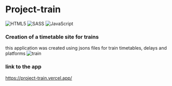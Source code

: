 # Project-train

![HTML5](https://img.shields.io/badge/html5-%23E34F26.svg?style=for-the-badge&logo=html5&logoColor=white) ![SASS](https://img.shields.io/badge/SASS-hotpink.svg?style=for-the-badge&logo=SASS&logoColor=white) ![JavaScript](https://img.shields.io/badge/javascript-%23323330.svg?style=for-the-badge&logo=javascript&logoColor=%23F7DF1E) 

### Creation of a timetable site for trains
this application was created using jsons files for train timetables, delays and platforms
![train](https://github.com/FlorianAuc/Project-train/assets/98493546/d7fc7082-3f27-4ddb-b82f-89789aa50e87)

### link to the app

https://project-train.vercel.app/
